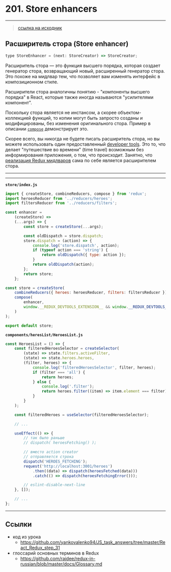 # 201. Store enhancers

---

> [ссылка на исходник](https://github.com/rajdee/redux-in-russian/blob/master/docs/Glossary.md)

## Расширитель стора (Store enhancer)

```js
type StoreEnhancer = (next: StoreCreator) => StoreCreator;
```

Расширитель стора — это функция высшего порядка, которая создает генератор стора, возвращающий новый, расширенный генератор стора. Это похоже на мидлвар тем, что позволяет вам изменять интерфейс в композиционном стиле.

Расширители стора аналогичны понятию - "компоненты высшего порядка" в React, которые также иногда называются "усилителями компонент".

Поскольку стора является не инстансом, а скорее объектом-коллекцией функций, то копии могут быть запросто созданы и модифицированы, без изменения оригинального стора. Пример в описании [`compose`](api/compose.md) демонстрирует это.

Скорее всего, вы никогда не будете писать расширитель стора, но вы можете использовать один предоставленный [developer tools](https://github.com/gaearon/redux-devtools). Это то, что делает "путешествие во времени" (time travel) возможным без информирования приложения, о том, что происходит. Занятно, что [реализация Redux мидлваров](api/applyMiddleware.md) сама по себе является расширителем стора.

---

---

**`store/index.js`**

```js
import { createStore, combineReducers, compose } from 'redux';
import heroesReducer from '../reducers/heroes';
import filtersReducer from '../reducers/filters';

const enhancer =
	(createStore) =>
	(...args) => {
		const store = createStore(...args);

		const oldDispatch = store.dispatch;
		store.dispatch = (action) => {
			console.log('store.dispatch', action);
			if (typeof action === 'string') {
				return oldDispatch({ type: action });
			}
			return oldDispatch(action);
		};
		return store;
	};

const store = createStore(
	combineReducers({ heroes: heroesReducer, filters: filtersReducer }),
	compose(
		enhancer,
		window.__REDUX_DEVTOOLS_EXTENSION__ && window.__REDUX_DEVTOOLS_EXTENSION__()
	)
);

export default store;
```

**`components/heresList/HeroesList.js`**

```js
const HeroesList = () => {
	const filteredHeroesSelector = createSelector(
		(state) => state.filters.activeFilter,
		(state) => state.heroes.heroes,
		(filter, heroes) => {
			console.log('filteredHeroesSelector', filter, heroes);
			if (filter === 'all') {
				return heroes;
			} else {
				console.log('.filter');
				return heroes.filter((item) => item.element === filter);
			}
		}
	);

	const filteredHeroes = useSelector(filteredHeroesSelector);

	// ...

	useEffect(() => {
		// так было раньше
		// dispatch( heroesFetching() );

		// вместо action creator
		// отправляется строка
		dispatch('HEROES_FETCHING');
		request('http://localhost:3001/heroes')
			.then((data) => dispatch(heroesFetched(data)))
			.catch(() => dispatch(heroesFetchingError()));

		// eslint-disable-next-line
	}, []);

	// ...
};
```

---

## Ссылки

- код из урока
  - https://github.com/yankovalenko94/JS_task_answers/tree/master/React_Redux_step_31
- глоссарий основных терминов в Redux
  - https://github.com/rajdee/redux-in-russian/blob/master/docs/Glossary.md
